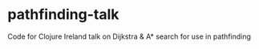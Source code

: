 # pathfinding-talk
Code for Clojure Ireland talk on Dijkstra &amp; A* search for use in pathfinding
